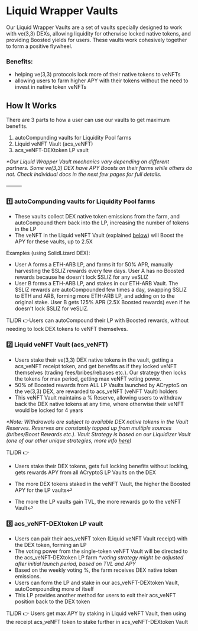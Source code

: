 # Liquid Wrapper Vaults

Our Liquid Wrapper Vaults are a set of vaults specially designed to work with ve(3,3) DEXs, allowing liquidity for otherwise locked native tokens, and providing Boosted yields for users. These vaults work cohesively together to form a positive flywheel.

### Benefits:
- helping ve(3,3) protocols lock more of their native tokens to veNFTs
- allowing users to farm higher APY with their tokens without the need to invest in native token veNFTs

## How It Works

There are 3 parts to how a user can use our vaults to get maximum benefits.
1. autoCompunding vaults for Liquidity Pool farms
2. Liquid veNFT Vault (acs_veNFT)
3. acs_veNFT-DEXtoken LP vault

_*Our Liquid Wrapper Vault mechanics vary depending on different partners. Some ve(3,3) DEX have APY Boosts on their farms while others do not. Check individual docs in the next few pages for full details._

———

### 1️⃣ autoCompunding vaults for Liquidity Pool farms
- These vaults collect DEX native token emissions from the farm, and autoCompound them back into the LP, increasing the number of tokens in the LP
- The veNFT in the Liquid veNFT Vault (explained [below](../acryptos-vaults/liquid-wrapper-vaults#2-liquid-vesliz-vault-acssliz)) will Boost the APY for these vaults, up to 2.5X

Examples (using SolidLizard DEX):
- User A forms a ETH-ARB LP, and farms it for 50% APR, manually harvesting the $SLIZ rewards every few days. User A has no Boosted rewards because he doesn't lock $SLIZ for any veSLIZ
- User B forms a ETH-ARB LP, and stakes in our ETH-ARB Vault. The $SLIZ rewards are autoCompounded few times a day, swapping $SLIZ to ETH and ARB, forming more ETH-ARB LP, and adding on to the original stake. User B gets 125% APR (2.5X Boosted rewards) even if he doesn't lock $SLIZ for veSLIZ.

TL/DR 👉Users can autoCompound their LP with Boosted rewards, without needing to lock DEX tokens to veNFT themselves.

### 2️⃣ Liquid veNFT Vault (acs_veNFT)
- Users stake their ve(3,3) DEX native tokens in the vault, getting a acs_veNFT receipt token, and get benefits as if they locked veNFT themselves (trading fees/bribes/rebases etc.). Our strategy then locks the tokens for max period, getting max veNFT voting power.
- 50% of Boosted rewards from ALL LP Vaults launched by ACryptoS on the ve(3,3) DEX, are rewarded to acs_veNFT (veNFT Vault) holders
- This veNFT Vault maintains a % Reserve, allowing users to withdraw back the DEX native tokens at any time, where otherwise their veNFT would be locked for 4 years

_*Note: Withdrawals are subject to available DEX native tokens in the Vault Reserves. Reserves are constantly topped up from multiple sources (bribes/Boost Rewards etc.). Vault Strategy is based on our Liquidizer Vault (one of our other unique strategies, more info [here](../acryptos-vaults/liquidizer-vaults.md))_

TL/DR 👉

- Users stake their DEX tokens, gets full locking benefits without locking, gets rewards APY from all ACryptoS LP Vaults on the DEX

- The more DEX tokens staked in the veNFT Vault, the higher the Boosted APY for the LP vaults↩️

- The more the LP vaults gain TVL, the more rewards go to the veNFT Vault↩️

### 3️⃣ acs_veNFT-DEXtoken LP vault
- Users can pair their acs_veNFT token (Liquid veNFT Vault receipt) with the DEX token, forming an LP
- The voting power from the single-token veNFT Vault will be directed to the acs_veNFT-DEXtoken LP farm
_*voting strategy might be adjusted after initial launch period, based on TVL and APY_
- Based on the weekly voting %, the farm receives DEX native token emissions.
- Users can form the LP and stake in our acs_veNFT-DEXtoken Vault, autoCompounding more of itself
- This LP provides another method for users to exit their acs_veNFT position back to the DEX token

TL/DR 👉 Users get max APY by staking in Liquid veNFT Vault, then using the receipt acs_veNFT token to stake further in acs_veNFT-DEXtoken Vault

